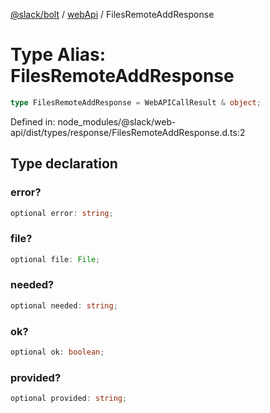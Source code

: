 [@slack/bolt](../../../../index.md) / [webApi](../index.md) / FilesRemoteAddResponse

# Type Alias: FilesRemoteAddResponse

```ts
type FilesRemoteAddResponse = WebAPICallResult & object;
```

Defined in: node\_modules/@slack/web-api/dist/types/response/FilesRemoteAddResponse.d.ts:2

## Type declaration

### error?

```ts
optional error: string;
```

### file?

```ts
optional file: File;
```

### needed?

```ts
optional needed: string;
```

### ok?

```ts
optional ok: boolean;
```

### provided?

```ts
optional provided: string;
```
